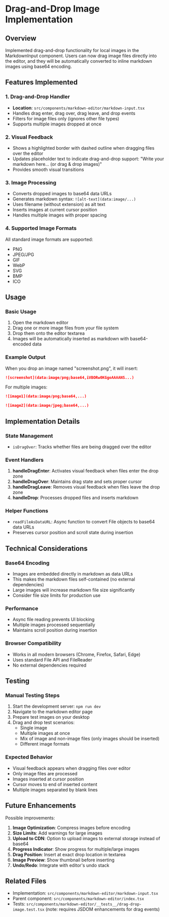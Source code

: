 # Drag-and-Drop Image Implementation

## Overview
Implemented drag-and-drop functionality for local images in the MarkdownInput component. Users can now drag image files directly into the editor, and they will be automatically converted to inline markdown images using base64 encoding.

## Features Implemented

### 1. Drag-and-Drop Handler
- **Location**: `src/components/markdown-editor/markdown-input.tsx`
- Handles drag enter, drag over, drag leave, and drop events
- Filters for image files only (ignores other file types)
- Supports multiple images dropped at once

### 2. Visual Feedback
- Shows a highlighted border with dashed outline when dragging files over the editor
- Updates placeholder text to indicate drag-and-drop support: "Write your markdown here... (or drag & drop images)"
- Provides smooth visual transitions

### 3. Image Processing
- Converts dropped images to base64 data URLs
- Generates markdown syntax: `![alt-text](data:image/...)`
- Uses filename (without extension) as alt text
- Inserts images at current cursor position
- Handles multiple images with proper spacing

### 4. Supported Image Formats
All standard image formats are supported:
- PNG
- JPEG/JPG
- GIF
- WebP
- SVG
- BMP
- ICO

## Usage

### Basic Usage
1. Open the markdown editor
2. Drag one or more image files from your file system
3. Drop them onto the editor textarea
4. Images will be automatically inserted as markdown with base64-encoded data

### Example Output
When you drop an image named "screenshot.png", it will insert:
```markdown
![screenshot](data:image/png;base64,iVBORw0KGgoAAAANS...)
```

For multiple images:
```markdown
![image1](data:image/png;base64,...)

![image2](data:image/jpeg;base64,...)
```

## Implementation Details

### State Management
- `isDragOver`: Tracks whether files are being dragged over the editor

### Event Handlers
1. **handleDragEnter**: Activates visual feedback when files enter the drop zone
2. **handleDragOver**: Maintains drag state and sets proper cursor
3. **handleDragLeave**: Removes visual feedback when files leave the drop zone
4. **handleDrop**: Processes dropped files and inserts markdown

### Helper Functions
- `readFileAsDataURL`: Async function to convert File objects to base64 data URLs
- Preserves cursor position and scroll state during insertion

## Technical Considerations

### Base64 Encoding
- Images are embedded directly in markdown as data URLs
- This makes the markdown files self-contained (no external dependencies)
- Large images will increase markdown file size significantly
- Consider file size limits for production use

### Performance
- Async file reading prevents UI blocking
- Multiple images processed sequentially
- Maintains scroll position during insertion

### Browser Compatibility
- Works in all modern browsers (Chrome, Firefox, Safari, Edge)
- Uses standard File API and FileReader
- No external dependencies required

## Testing

### Manual Testing Steps
1. Start the development server: `npm run dev`
2. Navigate to the markdown editor page
3. Prepare test images on your desktop
4. Drag and drop test scenarios:
   - Single image
   - Multiple images at once
   - Mix of image and non-image files (only images should be inserted)
   - Different image formats

### Expected Behavior
- Visual feedback appears when dragging files over editor
- Only image files are processed
- Images inserted at cursor position
- Cursor moves to end of inserted content
- Multiple images separated by blank lines

## Future Enhancements

Possible improvements:
1. **Image Optimization**: Compress images before encoding
2. **Size Limits**: Add warnings for large images
3. **Upload to CDN**: Option to upload images to external storage instead of base64
4. **Progress Indicator**: Show progress for multiple/large images
5. **Drag Position**: Insert at exact drop location in textarea
6. **Image Preview**: Show thumbnail before inserting
7. **Undo/Redo**: Integrate with editor's undo stack

## Related Files
- Implementation: `src/components/markdown-editor/markdown-input.tsx`
- Parent component: `src/components/markdown-editor/index.tsx`
- Tests: `src/components/markdown-editor/__tests__/drag-drop-image.test.tsx` (note: requires JSDOM enhancements for drag events)

